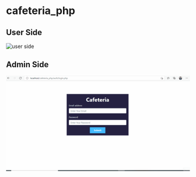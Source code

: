 # cafeteria_php

## User Side
![user side](https://github.com/MahmoudShalma/cafeteria_php/blob/main/user.gif)

## Admin Side
![admin side](https://github.com/MahmoudShalma/cafeteria_php/blob/main/admin.gif)
